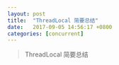 ```yaml
---
layout: post
title:  "ThreadLocal 简要总结"
date:   2017-09-05 14:56:17 +0800
categories: [concurrent]
---
```


>ThreadLocal 简要总结
